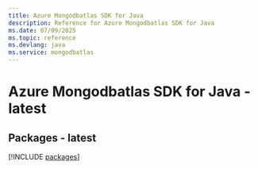 ```yaml
---
title: Azure Mongodbatlas SDK for Java
description: Reference for Azure Mongodbatlas SDK for Java
ms.date: 07/09/2025
ms.topic: reference
ms.devlang: java
ms.service: mongodbatlas
---
```

# Azure Mongodbatlas SDK for Java - latest
## Packages - latest
[!INCLUDE [packages](mongodbatlas-index.md)]